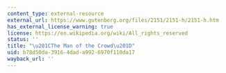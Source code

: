 ```yaml
---
content_type: external-resource
external_url: https://www.gutenberg.org/files/2151/2151-h/2151-h.htm
has_external_license_warning: true
license: https://en.wikipedia.org/wiki/All_rights_reserved
status: ''
title: "\u201CThe Man of the Crowd\u201D"
uid: b78d50da-3916-4dad-a992-6970f110da17
wayback_url: ''
---
```

